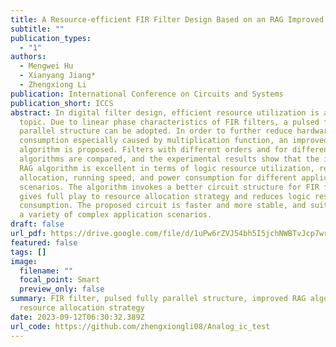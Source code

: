 ```yaml
---
title: A Resource-efficient FIR Filter Design Based on an RAG Improved Algorithm
subtitle: ""
publication_types:
  - "1"
authors:
  - Mengwei Hu
  - Xianyang Jiang*
  - Zhengxiong Li
publication: International Conference on Circuits and Systems
publication_short: ICCS
abstract: In digital filter design, efficient resource utilization is a hot
  topic. Due to linear phase characteristics of FIR filters, a pulsed fully
  parallel structure can be adopted. In order to further reduce hardware
  consumption especially caused by multiplication function, an improved RAG
  algorithm is proposed. Filters with different orders and for different
  algorithms are compared, and the experimental results show that the improved
  RAG algorithm is excellent in terms of logic resource utilization, resource
  allocation, running speed, and power consumption for different application
  scenarios. The algorithm invokes a better circuit structure for FIR filter, it
  gives full play to resource allocation strategy and reduces logic resource
  consumption. The proposed circuit is faster and more stable, and suitable for
  a variety of complex application scenarios.
draft: false
url_pdf: https://drive.google.com/file/d/1uPw6rZVJ54bh5I5jchNWBTvJcp7wrEWx/view?usp=sharing
featured: false
tags: []
image:
  filename: ""
  focal_point: Smart
  preview_only: false
summary: FIR filter, pulsed fully parallel structure, improved RAG algorithm,
  resource allocation strategy
date: 2023-09-12T06:30:32.389Z
url_code: https://github.com/zhengxiongli08/Analog_ic_test
---
```

